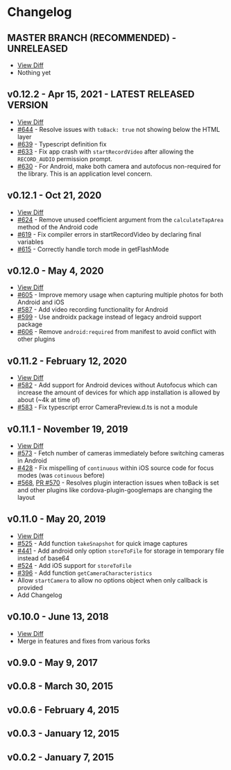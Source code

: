 # Changelog

## MASTER BRANCH (RECOMMENDED) - UNRELEASED
- [View Diff](https://github.com/cordova-plugin-camera-preview/cordova-plugin-camera-preview/compare/v0.12.2...master)
- Nothing yet

## v0.12.2 - Apr 15, 2021 - LATEST RELEASED VERSION
- [View Diff](https://github.com/cordova-plugin-camera-preview/cordova-plugin-camera-preview/compare/v0.12.1...v0.12.2)
- [#644](https://github.com/cordova-plugin-camera-preview/cordova-plugin-camera-preview/pull/644) - Resolve issues with `toBack: true` not showing below the HTML layer
- [#639](https://github.com/cordova-plugin-camera-preview/cordova-plugin-camera-preview/pull/639) - Typescript definition fix
- [#633](https://github.com/cordova-plugin-camera-preview/cordova-plugin-camera-preview/pull/633) - Fix app crash with `startRecordVideo` after allowing the `RECORD_AUDIO` permission prompt.
- [#630](https://github.com/cordova-plugin-camera-preview/cordova-plugin-camera-preview/pull/630) - For Android, make both camera and autofocus non-required for the library. This is an application level concern.

## v0.12.1 - Oct 21, 2020
- [View Diff](https://github.com/cordova-plugin-camera-preview/cordova-plugin-camera-preview/compare/v0.12.0...v0.12.1)
- [#624](https://github.com/cordova-plugin-camera-preview/cordova-plugin-camera-preview/issues/624) - Remove unused coefficient argument from the `calculateTapArea` method of the Android code
- [#619](https://github.com/cordova-plugin-camera-preview/cordova-plugin-camera-preview/pull/619) - Fix compiler errors in startRecordVideo by declaring final variables
- [#615](https://github.com/cordova-plugin-camera-preview/cordova-plugin-camera-preview/pull/615) - Correctly handle torch mode in getFlashMode

## v0.12.0 - May 4, 2020
- [View Diff](https://github.com/cordova-plugin-camera-preview/cordova-plugin-camera-preview/compare/v0.11.2...v0.12.0)
- [#605](https://github.com/cordova-plugin-camera-preview/cordova-plugin-camera-preview/pull/605) - Improve memory usage when capturing multiple photos for both Android and iOS
- [#587](https://github.com/cordova-plugin-camera-preview/cordova-plugin-camera-preview/pull/587) - Add video recording functionality for Android
- [#599](https://github.com/cordova-plugin-camera-preview/cordova-plugin-camera-preview/pull/599) - Use androidx package instead of legacy android support package
- [#606](https://github.com/cordova-plugin-camera-preview/cordova-plugin-camera-preview/pull/606) - Remove `android:required` from manifest to avoid conflict with other plugins

## v0.11.2 - February 12, 2020
- [View Diff](https://github.com/cordova-plugin-camera-preview/cordova-plugin-camera-preview/compare/v0.11.1...v0.11.2)
- [#582](https://github.com/cordova-plugin-camera-preview/cordova-plugin-camera-preview/pull/582) - Add support for Android devices without Autofocus which can increase the amount of devices for which app installation is allowed by about (~4k at time of)
- [#583](https://github.com/cordova-plugin-camera-preview/cordova-plugin-camera-preview/pull/583) - Fix typescript error CameraPreview.d.ts is not a module 

## v0.11.1 - November 19, 2019
- [View Diff](https://github.com/cordova-plugin-camera-preview/cordova-plugin-camera-preview/compare/v0.11.0...v0.11.1)
- [#573](https://github.com/cordova-plugin-camera-preview/cordova-plugin-camera-preview/pull/573) - Fetch number of cameras immediately before switching cameras in Android
- [#428](https://github.com/cordova-plugin-camera-preview/cordova-plugin-camera-preview/issues/428) - Fix mispelling of `continuous` within iOS source code for focus modes (was `cotinuous` before)
- [#568](https://github.com/cordova-plugin-camera-preview/cordova-plugin-camera-preview/pull/568), [PR #570](https://github.com/cordova-plugin-camera-preview/cordova-plugin-camera-preview/pull/570) - Resolves plugin interaction issues when toBack is set and other plugins like cordova-plugin-googlemaps are changing the layout

## v0.11.0 - May 20, 2019
- [View Diff](https://github.com/cordova-plugin-camera-preview/cordova-plugin-camera-preview/compare/v0.10.0...v0.11.0)
- [#525](https://github.com/cordova-plugin-camera-preview/cordova-plugin-camera-preview/pull/525) - Add function `takeSnapshot` for quick image captures
- [#441](https://github.com/cordova-plugin-camera-preview/cordova-plugin-camera-preview/pull/441) - Add android only option `storeToFile` for storage in temporary file instead of base64
- [#524](https://github.com/cordova-plugin-camera-preview/cordova-plugin-camera-preview/pull/524) - Add iOS support for `storeToFile`
- [#396](https://github.com/cordova-plugin-camera-preview/cordova-plugin-camera-preview/pull/396) - Add function `getCameraCharacteristics`
- Allow `startCamera` to allow no options object when only callback is provided
- Add Changelog

## v0.10.0 - June 13, 2018
- [View Diff](https://github.com/cordova-plugin-camera-preview/cordova-plugin-camera-preview/compare/v0.9.0...v0.10.0)
- Merge in features and fixes from various forks

## v0.9.0 - May 9, 2017

## v0.0.8 - March 30, 2015

## v0.0.6 - February 4, 2015

## v0.0.3 - January 12, 2015

## v0.0.2 - January 7, 2015
